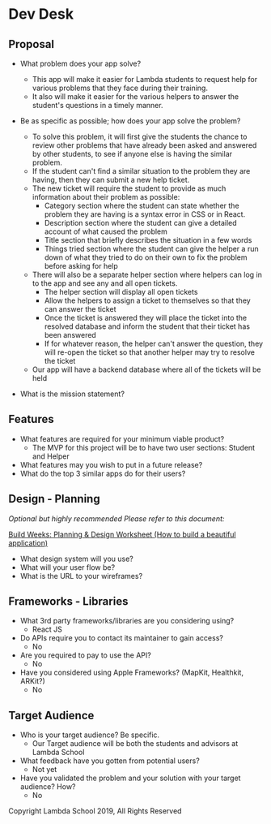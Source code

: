 # Dev Desk

## **Proposal**
- What problem does your app solve?
    - This app will make it easier for Lambda students to request help for various problems that they face during their training.
    - It also will make it easier for the various helpers to answer the student's questions in a timely manner.
- Be as specific as possible; how does your app solve the problem?
    - To solve this problem, it will first give the students the chance to review other problems that have already been asked and answered by other students, to see if anyone else is having the similar problem.
    - If the student can't find a similar situation to the problem they are having, then they can submit a new help ticket.
    - The new ticket will require the student to provide as much information about their problem as possible:
        - Category section where the student can state whether the problem they are having is a syntax error in CSS or in React.
        - Description section where the student can give a detailed account of what caused the problem
        - Title section that briefly describes the situation in a few words
        - Things tried section where the student can give the helper a run down of what they tried to do on their own to fix the problem before asking for help
    - There will also be a separate helper section where helpers can log in to the app and see any and all open tickets.
        - The helper section will display all open tickets
        - Allow the helpers to assign a ticket to themselves so that they can answer the ticket
        - Once the ticket is answered they will place the ticket into the resolved database and inform the student that their ticket has been answered
        - If for whatever reason, the helper can't answer the question, they will re-open the ticket so that another helper may try to resolve the ticket
    - Our app will have a backend database where all of the tickets will be held

- What is the mission statement?

## **Features**

- What features are required for your minimum viable product?
    - The MVP for this project will be to have two user sections: Student and Helper
- What features may you wish to put in a future release?
- What do the top 3 similar apps do for their users?

## **Design - Planning**

*Optional but highly recommended* *Please refer to this document:*

[Build Weeks: Planning & Design Worksheet (How to build a beautiful application)](https://www.notion.so/Build-Weeks-Planning-Design-Worksheet-How-to-build-a-beautiful-application-aabd4ef25a184a2085e511ce93480c0f)

- What design system will you use?
- What will your user flow be?
- What is the URL to your wireframes?

## **Frameworks - Libraries**

- What 3rd party frameworks/libraries are you considering using?
    - React JS
- Do APIs require you to contact its maintainer to gain access?
    - No
- Are you required to pay to use the API?
    - No
- Have you considered using Apple Frameworks? (MapKit, Healthkit, ARKit?)
    - No

## **Target Audience**

- Who is your target audience? Be specific.
    - Our Target audience will be both the students and advisors at Lambda School
- What feedback have you gotten from potential users?
    - Not yet
- Have you validated the problem and your solution with your target audience? How?
    - No

Copyright Lambda School 2019, All Rights Reserved
